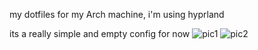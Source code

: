 my dotfiles for my Arch machine, i'm using hyprland

its a really simple and empty config for now
![pic1](https://github.com/nyzss/dotfiles/assets/81782738/fe9577e1-0b93-4636-9c6f-8deb86ec3129)
![pic2](https://github.com/nyzss/dotfiles/assets/81782738/97253a1f-f4e5-4a94-957c-db865fb211a5)

